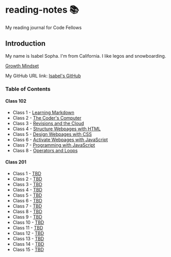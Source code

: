 # reading-notes 📚

My reading journal for Code Fellows

## Introduction

My name is Isabel Sopha. I'm from California. I like legos and snowboarding.

[Growth Mindset](./code-102/projects/reading-notes/growth-mindset.md)

My GitHub URL link: [Isabel's GitHub](https://github.com/i-sopha)

### Table of Contents

#### Class 102

- Class 1 - [Learning Markdown](./code-102/01-learning-markdown.md)
- Class 2 - [The Coder's Computer](./code-102/02-the-coders-computer.md)
- Class 3 - [Revisions and the Cloud](./code-102/03-revisions-and-the-cloud.md)
- Class 4 - [Structure Webpages with HTML](./code-102/04-structure-web-pages-with-html.md)
- Class 5 - [Design Webpages with CSS](./code-102/05-design-webpages-with-css.md)
- Class 6 - [Activate Webpages with JavaScript](./code-102/06-activate-webpages-with-javascript.md)
- Class 7 - [Programming with JavaScript](./code-102/07-programming-wih-javascript.md)
- Class 8 - [Operators and Loops](./code-102/08-operators-and-loops.md)

#### Class 201

- Class 1 - [TBD](./code-201/01-.md)
- Class 2 - [TBD](./code-201/02-.md)
- Class 3 - [TBD](./code-201/03-.md)
- Class 4 - [TBD](./code-201/04-.md)
- Class 5 - [TBD](./code-201/05-.md)
- Class 6 - [TBD](./code-201/06-.md)
- Class 7 - [TBD](./code-201/07-.md)
- Class 8 - [TBD](./code-201/08-.md)
- Class 9 - [TBD](./code-201/09-.md)
- Class 10 - [TBD](./code-201/10-.md)
- Class 11 - [TBD](./code-201/11-.md)
- Class 12 - [TBD](./code-201/12-.md)
- Class 13 - [TBD](./code-201/13-.md)
- Class 14 - [TBD](./code-201/14-.md)
- Class 15 - [TBD](./code-201/15-.md)
